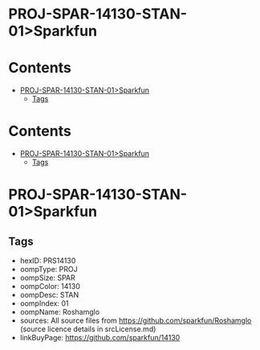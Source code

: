 
PROJ-SPAR-14130-STAN-01>Sparkfun
================================

Contents
========

* [PROJ-SPAR-14130-STAN-01>Sparkfun](#proj-spar-14130-stan-01sparkfun)
	* [Tags](#tags)

Contents
========

* [PROJ-SPAR-14130-STAN-01>Sparkfun](#proj-spar-14130-stan-01sparkfun)
	* [Tags](#tags)

# PROJ-SPAR-14130-STAN-01>Sparkfun

## Tags

- hexID: PRS14130
- oompType: PROJ
- oompSize: SPAR
- oompColor: 14130
- oompDesc: STAN
- oompIndex: 01
- oompName: Roshamglo
- sources: All source files from https://github.com/sparkfun/Roshamglo (source licence details in srcLicense.md)
- linkBuyPage: https://github.com/sparkfun/14130
